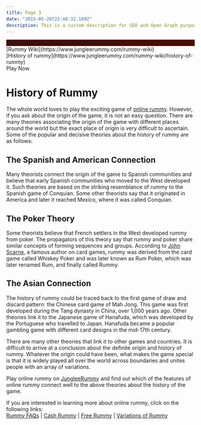 ```yaml
---
title: Page 3
date: "2015-05-28T22:40:32.169Z"
description: This is a custom description for SEO and Open Graph purposes, rather than the default generated excerpt. Simply add a description field to the frontmatter.
---
```


<div id="container" class="new-design-cont clearfix">

<div class="static-banner-hlder" style="background:#450e07 !important;">![History of rummy](./History-of-Rummy.jpg)</div>

<div class="breadcrumb-bar">

<div class="breadcrumb-bar-sub" id="breadcrumbBar">

<div>[Rummy Wiki](https://www.jungleerummy.com/rummy-wiki)</div>

<div>[History of rummy](https://www.jungleerummy.com/rummy-wiki/history-of-rummy)</div>

<div id="breadcrumb_cta"><span class="breadcrum_cta_button breadcrum_cta1" onclick="window.location = 'client/lobby'" id="play_now_cta_bc">Play Now</span></div>

</div>

</div>

<div class="wrapper">

<div class="page-text clearfix">

<div id="poker_txt_bg" style="min-height: 900px;">

# History of Rummy

<div class="mobile-rummy-cont cont-section">

The whole world loves to play the exciting game of [online rummy](https://www.jungleerummy.com/). However, if you ask about the origin of the game, it is not an easy question. There are many theories associating the origin of the game with different places around the world but the exact place of origin is very difficult to ascertain. Some of the popular and decisive theories about the history of rummy are as follows:

<div class="tabcontentarea">

<div class="tabcontent" id="tab2">

## The Spanish and American Connection

Many theorists connect the origin of the game to Spanish communities and believe that early Spanish communities who moved to the West developed it. Such theories are based on the striking resemblance of rummy to the Spanish game of Conquian. Some other theorists say that it originated in America and later it reached Mexico, where it was called Conquian.

## The Poker Theory

Some theorists believe that French settlers in the West developed rummy from poker. The propagators of this theory say that rummy and poker share similar concepts of forming sequences and groups. According to [<u>John Scarne</u>](http://en.wikipedia.org/wiki/John_Scarne), a famous author on card games, rummy was derived from the card game called Whiskey Poker and was later known as Rum Poker, which was later renamed Rum, and finally called Rummy.

## The Asian Connection

The history of rummy could be traced back to the first game of draw and discard pattern: the Chinese card game of Mah Jong. This game was first developed during the Tang dynasty in China, over 1,000 years ago. Other theories link it to the Japanese game of Hanafuda, which was developed by the Portuguese who travelled to Japan. Hanafuda became a popular gambling game with different card designs in the mid-17th century.

There are many other theories that link it to other games and countries. It is difficult to arrive at a conclusion about the definite origin and history of rummy. Whatever the origin could have been, what makes the game special is that it is widely played all over the world across boundaries and unites people with an array of variations.

Play online rummy on [JungleeRummy](https://www.jungleerummy.com/) and find out which of the features of online rummy connect well to the above theories about the history of the game.

If you are interested in learning more about online rummy, click on the following links:  
[Rummy FAQs](https://www.jungleerummy.com/rummy-faq) | [Cash Rummy](https://www.jungleerummy.com/rummy-variations/cash-rummy) | [Free Rummy](https://www.jungleerummy.com/rummy-variations/free-rummy) | [Variations of Rummy](https://www.jungleerummy.com/rummy-variations)

</div>

</div>

</div>

</div>

</div>

</div>

</div>
